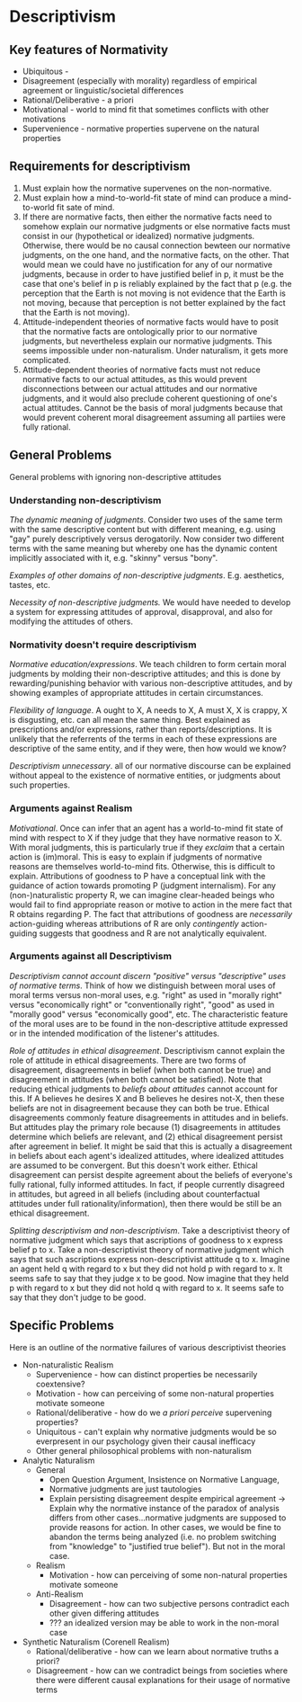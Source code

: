 # Descriptivism

## Key features of Normativity

- Ubiquitous - 
- Disagreement (especially with morality) regardless of empirical agreement or linguistic/societal differences
- Rational/Deliberative - a priori
- Motivational - world to mind fit that sometimes conflicts with other motivations
- Supervenience - normative properties supervene on the natural properties

## Requirements for descriptivism

1. Must explain how the normative supervenes on the non-normative.
2. Must explain how a mind-to-world-fit state of mind can produce a mind-to-world fit sate of mind.
3. If there are normative facts, then either the normative facts need to somehow explain our normative judgments or else normative facts must consist in our (hypothetical or idealized) normative judgments. Otherwise, there would be no causal connection bewteen our normative judgments, on the one hand, and the normative facts, on the other. That would mean we could have no justification for any of our normative judgments, because in order to have justified belief in p, it must be the case that one's belief in p is reliably explained by the fact that p (e.g. the perception that the Earth is not moving is not evidence that the Earth is not moving, because that perception is not better explained by the fact that the Earth is not moving).
4. Attitude-independent theories of normative facts would have to posit that the normative facts are ontologically prior to our normative judgments, but nevertheless explain our normative judgments. This seems impossible under non-naturalism. Under naturalism, it gets more complicated.
5. Attitude-dependent theories of normative facts must not reduce normative facts to our actual attitudes, as this would prevent disconnections between our actual attitudes and our normative judgments, and it would also preclude coherent questioning of one's actual attitudes. Cannot be the basis of moral judgments because that would prevent coherent moral disagreement assuming all partiies were fully rational.

## General Problems

General problems with ignoring non-descriptive attitudes

### Understanding non-descriptivism

*The dynamic meaning of judgments*. Consider two uses of the same term with the same descriptive content but with different meaning, e.g. using "gay" purely descriptively versus derogatorily. Now consider two different terms with the same meaning but whereby one has the dynamic content implicitly associated with it, e.g. "skinny" versus "bony".

*Examples of other domains of non-descriptive judgments*. E.g. aesthetics, tastes, etc.

*Necessity of non-descriptive judgments.* We would have needed to develop a system for expressing attitudes of approval, disapproval, and also for modifying the attitudes of others.

### Normativity doesn't require descriptivism

*Normative education/expressions*. We teach children to form certain moral judgments by molding their non-descriptive attitudes; and this is done by rewarding/punishing behavior with various non-descriptive attitudes, and by showing examples of appropriate attitudes in certain circumstances.

*Flexibility of language*. A ought to X, A needs to X, A must X, X is crappy, X is disgusting, etc. can all mean the same thing. Best explained as prescriptions and/or expressions, rather than reports/descriptions. It is unlikely that the referrents of the terms in each of these expressions are descriptive of the same entity, and if they were, then how would we know?

*Descriptivism unnecessary*. all of our normative discourse can be explained without appeal to the existence of normative entities, or judgments about such properties.

### Arguments against Realism

*Motivational*. Once can infer that an agent has a world-to-mind fit state of mind with respect to X if they judge that they have normative reason to X. With moral judgments, this is particularly true if they *exclaim* that a certain action is (im)moral. This is easy to explain if judgments of normative reasons are themselves world-to-mind fits. Otherwise, this is difficult to explain. Attributions of goodness to P have a conceptual link with the guidance of action towards promoting P (judgment internalism). For any (non-)naturalistic property R, we can imagine clear-headed beings who would fail to find appropriate reason or motive to action in the mere fact that R obtains regarding P. The fact that attributions of goodness are *necessarily* action-guiding whereas attributions of R are only *contingently* action-guiding suggests that goodness and R are not analytically equivalent.

### Arguments against all Descriptivism

*Descriptivism cannot account discern "positive" versus "descriptive" uses of normative terms*. Think of how we distinguish between moral uses of moral terms versus non-moral uses, e.g. "right" as used in "morally right" versus "economically right" or "conventionally right", "good" as used in "morally good" versus "economically good", etc. The characteristic feature of the moral uses are to be found in the non-descriptive attitude expressed or in the intended modification of the listener's attitudes.

*Role of attitudes in ethical disagreement*. Descriptivism cannot explain the role of attitude in ethical disagreements. There are two forms of disagreement, disagreements in belief (when both cannot be true) and disagreement in attitudes (when both cannot be satisfied). Note that reducing ethical judgments to *beliefs about attitudes* cannot account for this. If A believes he desires X and B believes he desires not-X, then these beliefs are not in disagreement because they can both be true. Ethical disagreements commonly feature disagreements in attitudes and in beliefs. But attitudes play the primary role because (1) disagreements in attitudes determine which beliefs are relevant, and (2) ethical disagreement persist after agreement in belief. It might be said that this is actually a disagreement in beliefs about each agent's idealized attitudes, where idealized attitudes are assumed to be convergent. But this doesn't work either. Ethical disagreement can persist despite agreement about the beliefs of everyone's fully rational, fully informed attitudes. In fact, if people currently disagreed in attitudes, but agreed in all beliefs (including about counterfactual attitudes under full rationality/information), then there would be still be an ethical disagreement.

*Splitting descriptivism and non-descriptivism*. Take a descriptivist theory of normative judgment which says that ascriptions of goodness to x express belief p to x. Take a non-descriptivist theory of normative judgment which says that such ascriptions express non-descriptivist attitude q to x. Imagine an agent held q with regard to x but they did not hold p with regard to x. It seems safe to say that they judge x to be good. Now imagine that they held p with regard to x but they did not hold q with regard to x. It seems safe to say that they don't judge to be good.

## Specific Problems

Here is an outline of the normative failures of various descriptivist theories

- Non-naturalistic Realism 
    - Supervenience - how can distinct properties be necessarily coextensive?
    - Motivation - how can perceiving of some non-natural properties motivate someone
    - Rational/deliberative - how do we *a priori* *perceive* supervening properties? 
    - Uniquitous - can't explain why normative judgments would be so everpresent in our psychology given their causal inefficacy
    - Other general philosophical problems with non-naturalism
- Analytic Naturalism
    - General
        - Open Question Argument, Insistence on Normative Language, 
        - Normative judgments are just tautologies
        - Explain persisting disagreement despite empirical agreement 
        -> Explain why the normative instance of the paradox of analysis differs from other cases...normative judgments are supposed to provide reasons for action. In other cases, we would be fine to abandon the terms being analyzed (i.e. no problem switching from "knowledge" to "justified true belief"). But not in the moral case. 
    - Realism
        - Motivation - how can perceiving of some non-natural properties motivate someone
    - Anti-Realism
        - Disagreement - how can two subjective persons contradict each other given differing attitudes
        - ??? an idealized version may be able to work in the non-moral case
- Synthetic Naturalism (Corenell Realism)
    - Rational/deliberative - how can we learn about normative truths a priori?
    - Disagreement - how can we contradict beings from societies where there were different causal explanations for their usage of normative terms